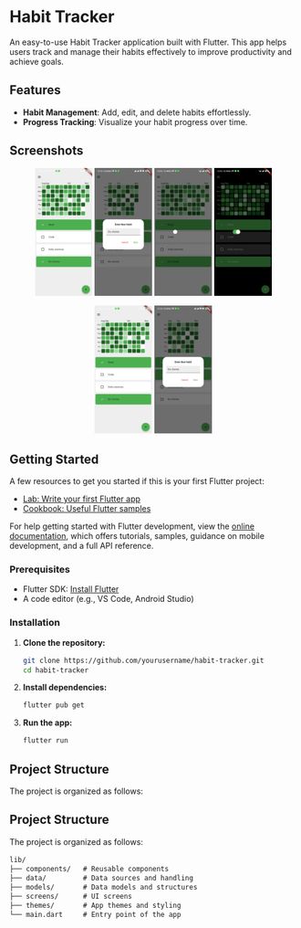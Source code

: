 # Habit Tracker

An easy-to-use Habit Tracker application built with Flutter.
This app helps users track and manage their habits effectively to improve productivity and achieve goals.

## Features

- **Habit Management**: Add, edit, and delete habits effortlessly.
- **Progress Tracking**: Visualize your habit progress over time.


## Screenshots

<p align="center">
  <img src="screenshots/screen_1.jpg" alt="Screen 1" width="20%" />
  <img src="screenshots/screen_2.jpg" alt="Screen 2" width="20%" />
  <img src="screenshots/screen_3.jpg" alt="Screen 3" width="20%" />
  <img src="screenshots/screen_4.jpg" alt="Screen 4" width="20%" />
</p>


<p align="center">
  <img src="screenshots/screen_1.jpg" alt="Screen 4" width="20%" />
  <img src="screenshots/screen_2.jpg" alt="Screen 5" width="20%" />
</p>

## Getting Started

A few resources to get you started if this is your first Flutter project:

- [Lab: Write your first Flutter app](https://docs.flutter.dev/get-started/codelab)
- [Cookbook: Useful Flutter samples](https://docs.flutter.dev/cookbook)

For help getting started with Flutter development, view the
[online documentation](https://docs.flutter.dev/), which offers tutorials,
samples, guidance on mobile development, and a full API reference.

### Prerequisites

- Flutter SDK: [Install Flutter](https://flutter.dev/docs/get-started/install)
- A code editor (e.g., VS Code, Android Studio)

### Installation

1. **Clone the repository:**
    ```bash
    git clone https://github.com/yourusername/habit-tracker.git
    cd habit-tracker
    ```

2. **Install dependencies:**
    ```bash
    flutter pub get
    ```

3. **Run the app:**
    ```bash
    flutter run
    ```

## Project Structure

The project is organized as follows:

## Project Structure

The project is organized as follows:

```plaintext
lib/
├── components/   # Reusable components
├── data/         # Data sources and handling
├── models/       # Data models and structures
├── screens/      # UI screens
├── themes/       # App themes and styling
└── main.dart     # Entry point of the app
